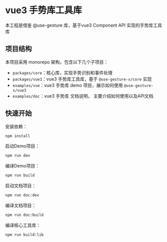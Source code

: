 # vue3 手势库工具库

本工程是借鉴 @use-gesture 库，基于vue3 Component API 实现的手势库工具库

## 项目结构

本项目采用 monorepo 架构，包含以下几个子项目：

- `packages/core`：核心库，实现手势识别和事件处理
- `packages/vue3`：vue3 手势库工具库，基于 `@use-gesture-x/core` 实现
- `examples/vue`：vue3 手势库 demo 项目，展示如何使用 `@use-gesture-x/vue3`
- `examples/doc`：vue3 手势库 文档说明， 主要介绍如何使用以及API文档

## 快速开始

安装依赖：

```bash
npm install
```

启动Demo项目：

```bash
npm run dev
```

编译Demo项目：

```bash
npm run build
```

启动文档项目：

```bash
npm run doc:dev
```

编译文档项目：

```bash
npm run doc:build
```

编译核心工具库：

```bash
npm run build:lib
```
